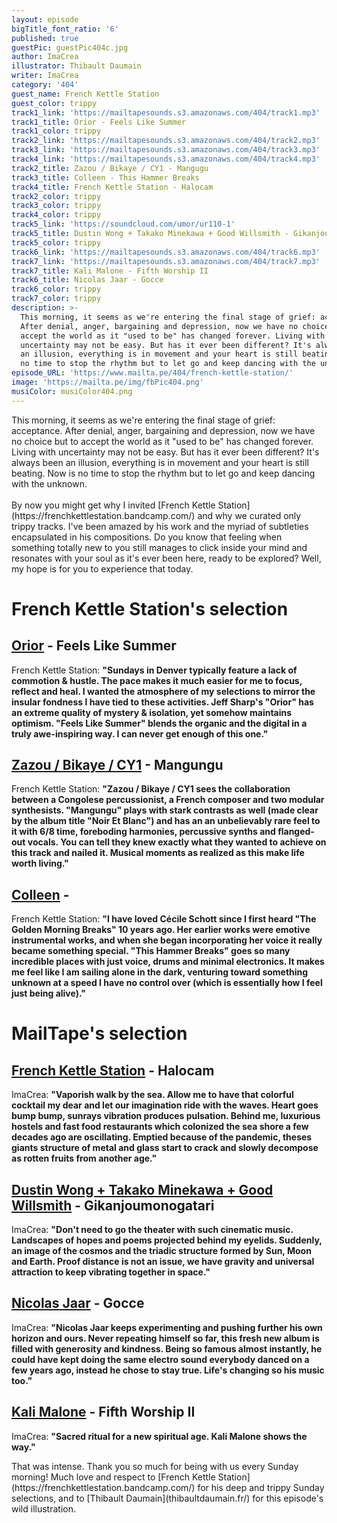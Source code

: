 ```yaml
---
layout: episode
bigTitle_font_ratio: '6'
published: true
guestPic: guestPic404c.jpg
author: ImaCrea
illustrator: Thibault Daumain
writer: ImaCrea
category: '404'
guest_name: French Kettle Station
guest_color: trippy
track1_link: 'https://mailtapesounds.s3.amazonaws.com/404/track1.mp3'
track1_title: Orior - Feels Like Summer
track1_color: trippy
track2_link: 'https://mailtapesounds.s3.amazonaws.com/404/track2.mp3'
track3_link: 'https://mailtapesounds.s3.amazonaws.com/404/track3.mp3'
track4_link: 'https://mailtapesounds.s3.amazonaws.com/404/track4.mp3'
track2_title: Zazou / Bikaye / CY1 - Mangugu
track3_title: Colleen - This Hammer Breaks
track4_title: French Kettle Station - Halocam
track2_color: trippy
track3_color: trippy
track4_color: trippy
track5_link: 'https://soundcloud.com/umor/ur110-1'
track5_title: Dustin Wong + Takako Minekawa + Good Willsmith - Gikanjoumonogatari
track5_color: trippy
track6_link: 'https://mailtapesounds.s3.amazonaws.com/404/track6.mp3'
track7_link: 'https://mailtapesounds.s3.amazonaws.com/404/track7.mp3'
track7_title: Kali Malone - Fifth Worship II
track6_title: Nicolas Jaar - Gocce
track6_color: trippy
track7_color: trippy
description: >-
  This morning, it seems as we're entering the final stage of grief: acceptance.
  After denial, anger, bargaining and depression, now we have no choice but to
  accept the world as it "used to be" has changed forever. Living with
  uncertainty may not be easy. But has it ever been different? It's always been
  an illusion, everything is in movement and your heart is still beating. Now is
  no time to stop the rhythm but to let go and keep dancing with the unknown.
episode_URL: 'https://www.mailta.pe/404/french-kettle-station/'
image: 'https://mailta.pe/img/fbPic404.png'
musiColor: musiColor404.png
---
```

<p id="introduction">This morning, it seems as we're entering the final stage of grief: acceptance. After denial, anger, bargaining and depression, now we have no choice but to accept the world as it "used to be" has changed forever. Living with uncertainty may not be easy. But has it ever been different? It's always been an illusion, everything is in movement and your heart is still beating. Now is no time to stop the rhythm but to let go and keep dancing with the unknown.
<br><br>
By now you might get why I invited [French Kettle Station](https://frenchkettlestation.bandcamp.com/) and why we curated only trippy tracks. I've been amazed by his work and the myriad of subtleties encapsulated in his compositions. Do you know that feeling when something totally new to you still manages to click inside your mind and resonates with your soul as it's ever been here, ready to be explored? Well, my hope is for you to experience that today.
</p>


# French Kettle Station's selection

## [Orior](https://soundcloud.com/orior-music) - Feels Like Summer
French Kettle Station: **"**Sundays in Denver typically feature a lack of commotion & hustle. The pace makes it much easier for me to focus, reflect and heal. I wanted the atmosphere of my selections to mirror the insular fondness I have tied to these activities. Jeff Sharp's "Orior" has an extreme quality of mystery & isolation, yet somehow maintains optimism. "Feels Like Summer" blends the organic and the digital in a truly awe-inspiring way. I can never get enough of this one.**"**

## [Zazou / Bikaye / CY1](https://zazoubikaye.bandcamp.com/album/noir-et-blanc) - Mangungu
French Kettle Station: **"**Zazou / Bikaye / CY1 sees the collaboration between a Congolese percussionist, a French composer and two modular synthesists. "Mangungu" plays with stark contrasts as well (made clear by the album title "Noir Et Blanc") and has an an unbelievably rare feel to it with 6/8 time, foreboding harmonies, percussive synths and flanged-out vocals. You can tell they knew exactly what they wanted to achieve on this track and nailed it. Musical moments as realized as this make life worth living.**"**

## [Colleen](https://colleencolleen.bandcamp.com/album/captain-of-none) - 
French Kettle Station: **"**I have loved Cécile Schott since I first heard "The Golden Morning Breaks" 10 years ago. Her earlier works were emotive instrumental works, and when she began incorporating her voice it really became something special. "This Hammer Breaks" goes so many incredible places with just voice, drums and minimal electronics. It makes me feel like I am sailing alone in the dark, venturing toward something unknown at a speed I have no control over (which is essentially how I feel just being alive).**"**

# MailTape's selection

## [French Kettle Station](https://frenchkettlestation.bandcamp.com/) - Halocam
ImaCrea: **"**Vaporish walk by the sea. Allow me to have that colorful cocktail my dear and let our imagination ride with the waves. Heart goes bump bump, sunrays vibration produces pulsation. Behind me, luxurious hostels and fast food restaurants which colonized the sea shore a few decades ago are oscillating. Emptied because of the pandemic, theses giants structure of metal and glass start to crack and slowly decompose as rotten fruits from another age.**"**

## [Dustin Wong + Takako Minekawa + Good Willsmith](https://umorrex.bandcamp.com/album/exit-future-heart) - Gikanjoumonogatari
ImaCrea: **"**Don't need to go the theater with such cinematic music. Landscapes of hopes and poems projected behind my eyelids. Suddenly, an image of the cosmos and the triadic structure formed by Sun, Moon and Earth. Proof distance is not an issue, we have gravity and universal attraction to keep vibrating together in space.**"**

## [Nicolas Jaar](https://nicolasjaar.bandcamp.com/album/cenizas) - Gocce
ImaCrea: **"**Nicolas Jaar keeps experimenting and pushing further his own horizon and ours. Never repeating himself so far, this fresh new album is filled with generosity and kindness. Being so famous almost instantly, he could have kept doing the same electro sound everybody danced on a few years ago, instead he chose to stay true. Life's changing so his music too.**"**

## [Kali Malone](https://kalimalone.bandcamp.com/album/the-sacrificial-code) - Fifth Worship II 
ImaCrea: **"**Sacred ritual for a new spiritual age. Kali Malone shows the way.**"**


<p id="outroduction">That was intense. Thank you so much for being with us every Sunday morning! Much love and respect to [French Kettle Station](https://frenchkettlestation.bandcamp.com/) for his deep and trippy Sunday selections, and to [Thibault Daumain](thibaultdaumain.fr/) for this episode's wild illustration.</p>
